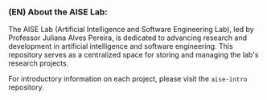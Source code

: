 ### (EN) About the AISE Lab:

The AISE Lab (Artificial Intelligence and Software Engineering Lab), led by Professor Juliana Alves Pereira, is dedicated to advancing research and development in artificial intelligence and software engineering. This repository serves as a centralized space for storing and managing the lab's research projects. 

For introductory information on each project, please visit the `aise-intro` repository.


